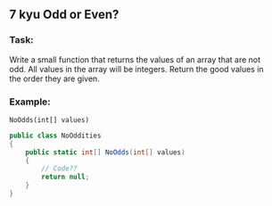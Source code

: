 ## 7 kyu Odd or Even?

### Task:

Write a small function that returns the values of an array that are not  
odd. All values in the array will be integers. Return the good values in  
the order they are given.

### Example:
```
NoOdds(int[] values)
```

```cs
public class NoOddities
{
    public static int[] NoOdds(int[] values) 
    {
        // Code??
        return null;
    }
}
```
